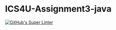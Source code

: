 # ICS4U-Assignment3-java

[![GitHub's Super Linter](https://github.com/ahmad-elkhawaldeh/ICS4U-Assignment3-java/workflows/GitHub's%20Super%20Linter/badge.svg)](https://github.com/ahmad-elkhawaldeh/ICS4U-Assignment3-java/actions)
